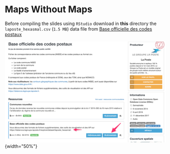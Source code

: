 # Maps Without Maps

Before compiling the slides using `RStudio`
download in **this** directory the `laposte_hexasmal.csv` (`1.5 MB`)  data file from
[Base officielle des codes postaux](https://www.data.gouv.fr/fr/datasets/base-officielle-des-codes-postaux/)

![](Base_officielle_des_codes_postaux_-_data_gouv_fr.png){width="50%"}
